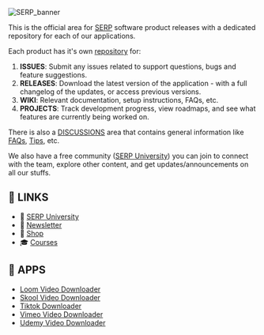 ![SERP_banner](https://github.com/user-attachments/assets/6da22887-0c34-4e61-aaa7-9624b6319412)

This is the official area for [SERP](https://serp.co/) software product releases with a dedicated repository for each of our applications.

Each product has it's own [repository](https://github.com/orgs/serpapps/repositories) for:

1. **ISSUES**: Submit any issues related to support questions, bugs and feature suggestions.
2. **RELEASES**: Download the latest version of the application - with a full changelog of the updates, or access previous versions.
3. **WIKI**: Relevant documentation, setup instructions, FAQs, etc.
4. **PROJECTS**: Track development progress, view roadmaps, and see what features are currently being worked on.

There is also a [DISCUSSIONS](https://github.com/orgs/serpapps/discussions) area that contains general information like [FAQs](https://github.com/orgs/serpapps/discussions/categories/faq), [Tips](https://github.com/orgs/serpapps/discussions/categories/tips), etc.

We also have a free community ([SERP University](https://serp.ly/@serp/community)) you can join to connect with the team, explore other content, and get updates/announcements on all our stuffs.

## 🔗 LINKS

- 💬 [SERP University](https://serp.ly/@serp/community)
- 💌 [Newsletter](https://serp.ly/@serp/email)
- 🛒 [Shop](https://serp.ly/@serp/stuff)
- 🎓 [Courses](https://serp.ly/@serp/courses)

## 🤖 APPS

- [Loom Video Downloader](https://github.com/serpapps/loom-video-downloader)
- [Skool Video Downloader](https://github.com/serpapps/skool-downloader)
- [Tiktok Downloader](https://github.com/serpapps/tiktok-downloader)
- [Vimeo Video Downloader](https://github.com/serpapps/vimeo-video-downloader)
- [Udemy Video Downloader](https://github.com/serpapps/udemy-video-downloader)

